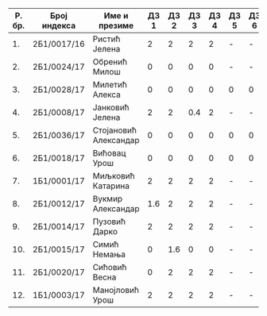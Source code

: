 | Р. бр. | Број индекса | Име и презиме | ДЗ 1 | ДЗ 2 | ДЗ 3 | ДЗ 4 | ДЗ 5 | ДЗ 6 | Укупно поена |
| - | - | - | - | - | - | - | - | - | - |
| 1. | 2Б1/0017/16 | Ристић Јелена | 2 | 2 | 2 | 2 | - | - | 8 |
| 2. | 2Б1/0024/17 | Обренић Милош | 0 | 0 | 0 | 0 | - | - | 0 |
| 3. | 2Б1/0028/17 | Милетић Алекса | 0 | 0 | 0 | 0 | 0 | 0 | 0 |
| 4. | 2Б1/0008/17 | Јанковић Јелена | 2 | 2 | 0.4 | 2 | - | - | 6.4 |
| 5. | 2Б1/0036/17 | Стојановић Александар | 0 | 0 | 0 | 0 | 0 | 0 | 0 |
| 6. | 2Б1/0018/17 | Вићовац Урош | 0 | 0 | 0 | 0 | 0 | 0 | 0 |
| 7. | 1Б1/0001/17 | Миљковић Катарина | 2 | 2 | 2 | 2 | - | - | 8 |
| 8. | 2Б1/0012/17 | Вукмир Александар | 1.6 | 2 | 2 | 2 | - | - | 7.6 |
| 9. | 2Б1/0014/17 | Пузовић Дарко | 2 | 2 | 2 | 2 | - | - | 8 |
| 10. | 2Б1/0015/17 | Симић Немања | 0 | 1.6 | 0 | 0 | - | - | 1.6 |
| 11. | 2Б1/0020/17 | Сићовић Весна | 0 | 2 | 2 | 2 | - | - | 6 |
| 12. | 1Б1/0003/17 | Манојловић Урош | 2 | 2 | 2 | 2 | - | - | 8 |
